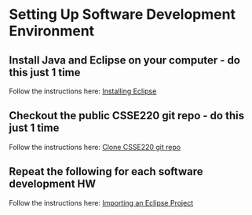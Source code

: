 # Setting Up Software Development Environment

## Install Java and Eclipse on your computer - do this just 1 time

Follow the 
instructions here: 
[Installing Eclipse](installing_eclipse.md)


## Checkout the public CSSE220 git repo - do this just 1 time

Follow the instructions here:
[Clone CSSE220 git repo](getting_the_repo.md)

## Repeat the following for each software development HW

Follow the instructions here:
[Importing an Eclipse Project](importing_eclipse_project.md)


